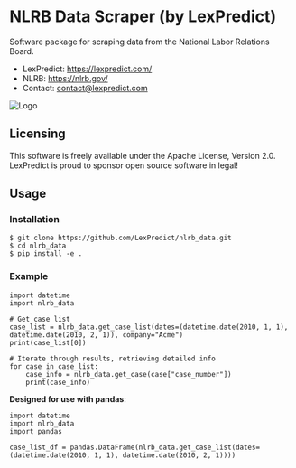 # NLRB Data Scraper (by LexPredict)
Software package for scraping data from the National Labor Relations Board.

* LexPredict: https://lexpredict.com/
* NLRB: https://nlrb.gov/
* Contact: contact@lexpredict.com

![Logo](https://www.lexpredict.com/wp-content/uploads/2014/08/lexpredict_logo_horizontal_1.png)

## Licensing
This software is freely available under the Apache License, Version 2.0.  LexPredict is proud to sponsor open source software in legal!

## Usage
### Installation
```
$ git clone https://github.com/LexPredict/nlrb_data.git
$ cd nlrb_data
$ pip install -e .
```

### Example
```
import datetime
import nlrb_data

# Get case list
case_list = nlrb_data.get_case_list(dates=(datetime.date(2010, 1, 1), datetime.date(2010, 2, 1)), company="Acme")
print(case_list[0])

# Iterate through results, retrieving detailed info
for case in case_list:
    case_info = nlrb_data.get_case(case["case_number"])
    print(case_info)
```

**Designed for use with pandas**:
```
import datetime
import nlrb_data
import pandas

case_list_df = pandas.DataFrame(nlrb_data.get_case_list(dates=(datetime.date(2010, 1, 1), datetime.date(2010, 2, 1))))
```

